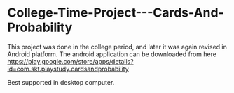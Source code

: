 # College-Time-Project---Cards-And-Probability
This project was done in the college period, and later it was again revised in Android platform. The android application can be downloaded from here https://play.google.com/store/apps/details?id=com.skt.playstudy.cardsandprobability

Best supported in desktop computer.
